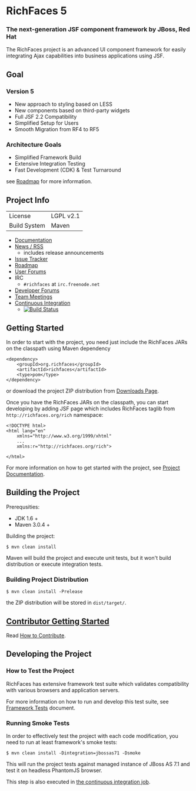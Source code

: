 RichFaces 5
===========

<h3>The next-generation JSF component framework by JBoss, Red Hat</h3>

The RichFaces project is an advanced UI component framework for easily integrating Ajax capabilities into business applications using JSF.


Goal
----

<h3>Version 5</h3>

* New approach to styling based on LESS
* New components based on third-party widgets
* Full JSF 2.2 Compatibility
* Simplified Setup for Users
* Smooth Migration from RF4 to RF5

<h3>Architecture Goals</h3>

* Simplified Framework Build
* Extensive Integration Testing
* Fast Development (CDK) & Test Turnaround

see [Roadmap](https://community.jboss.org/thread/213160) for more information.

Project Info
------------

<table>
	<tr><td>License</td><td>LGPL v2.1</td></tr>
	<tr><td>Build System</td><td>Maven</td></tr>
</table>

* [Documentation](http://docs.jboss.org/richfaces/)
* [News / RSS](http://planet.jboss.org/feed/richfacesall)
  * includes release announcements
* [Issue Tracker](https://issues.jboss.org/browse/RF)
* [Roadmap](https://community.jboss.org/thread/213160)
* [User Forums](https://community.jboss.org/en/richfaces)
* IRC
  * `#richfaces` at `irc.freenode.net`
* [Developer Forums](https://community.jboss.org/en/richfaces/dev)
* [Team Meetings](https://community.jboss.org/en/richfaces/dev/teammtgs)
* [Continuous Integration](https://buildhive.cloudbees.com/job/richfaces/job/richfaces5/)
  * [![Build Status](https://buildhive.cloudbees.com/job/richfaces/job/richfaces5/badge/icon)](https://buildhive.cloudbees.com/job/richfaces/job/richfaces5/)

Getting Started
---------------

In order to start with the project, you need just include the RichFaces JARs on the classpath using Maven dependency

    <dependency>
        <groupId>org.richfaces</groupId>
        <artifactId>richfaces</artifactId>
        <type>pom</type>
    </dependency>

or download the project ZIP distribution from [Downloads Page](http://www.jboss.org/richfaces/download.html).

Once you have the RichFaces JARs on the classpath, you can start developing by adding JSF page which includes RichFaces taglib from `http://richfaces.org/rich` namespace:

    <!DOCTYPE html>
    <html lang="en"
		xmlns="http://www.w3.org/1999/xhtml"
		...
		xmlns:r="http://richfaces.org/rich">

	</html>

For more information on how to get started with the project, see [Project Documentation](http://docs.jboss.org/richfaces/).

Building the Project
--------------------

Prerequsities:

* JDK 1.6 +
* Maven 3.0.4 +

Building the project:

    $ mvn clean install

Maven will build the project and execute unit tests, but it won't build distribution or execute integration tests.

<h3>Building Project Distribution</h3>

    $ mvn clean install -Prelease

the ZIP distribution will be stored in `dist/target/`.

[Contributor Getting Started](https://github.com/richfaces/richfaces5/blob/RF-12468-readme/CONTRIBUTING.md)
-----------------------------

Read [How to Contribute](https://github.com/richfaces/richfaces5/blob/RF-12468-readme/CONTRIBUTING.md).

Developing the Project
----------------------

<h3>How to Test the Project</h3>

RichFaces has extensive framework test suite which validates compatibility with various browsers and application servers.

For more information on how to run and develop this test suite, see [Framework Tests](https://github.com/richfaces/richfaces5/blob/master/TESTS.md) document.

<h3>Running Smoke Tests</h3>

In order to effectively test the project with each code modification, you need to run at least framework's smoke tests:

    $ mvn clean install -Dintegration=jbossas71 -Dsmoke

This will run the project tests against managed instance of JBoss AS 7.1 and test it on headless PhantomJS browser.

This step is also executed in [the continuous integration job](https://buildhive.cloudbees.com/job/richfaces/job/richfaces5/).
